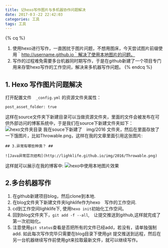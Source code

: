 ```yaml
---
title: 记hexo写作图片与多机器协作问题解决
date: 2017-0３-22 22:42:03
categories: 工具
tags: 工具
---
```


{% cq %}
1. 使用hexo进行写作，一直困扰于图片问题，不想用图床，今天尝试图片前缀使用｀http://username.github.io｀解决了使用本地图片的问题。
2. 写作的过程难免需要多台机器同时期写作，于是在github新建了一个项目专门用来存管hexo写作的工作空间，解决来多机器写作问题。
{% endcq %}

<!--more-->

## 1. Hexo 写作图片问题解决
打开配置文件　`_config.yml` 的资源文件夹属性：
```
post_asset_folder: true
```
这样在source文件夹下新建目录可以当做资源文件夹，里面的文件会被发布在可供外部访问的博客系统中，于是我们在source下新建文件夹如下：
![hexo文件夹目录](http://lighklife.github.io/img/2017/hexo_dir.png)
我在souce下新建了　img/2016 文件夹，然后在里面存放了一下饿图片，比如Throwable.png，这样在我的文章里面引用这张图片:
```
## 3.异常有哪些种类？ ##

![Java异常层次结构](http://lighklife.github.io/img/2016/Throwable.png)
```
这样就可以展示在我的博客中:
![hexo中使用本地图片效果](http://lighklife.github.io/img/2017/heox_use_image_example.png)

## 2.多台机器写作
1. 在github新建项目blog，然后clone到本地.
2. 在blog文件夹下新建文件夹lighklife作为hexo　写作的工作空间.
3. cd到工作空间lighklife下, 使用`hexo init`初始化工作空间。
4. 回到blog文件夹下，`git add -f --all`,　让提交推送到github,这样就完成了第一次初始化。
5. 注意使用`git status`查看是否把所有的文件已经add，若没有，请单独强制add.
如此每次写作完毕只需要在blog目录下使用git 提交推送到远程，然后在另一台机器继续写作前使用git来拉取最新文件，就可以继续写作。
